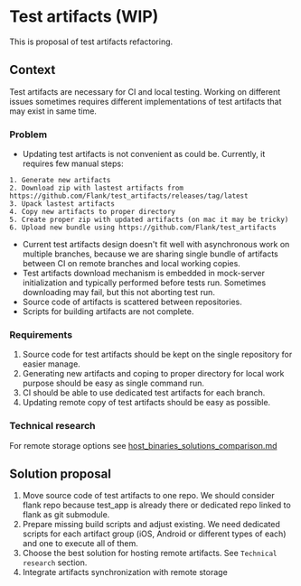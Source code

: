 # Test artifacts (WIP)
This is proposal of test artifacts refactoring.

## Context
Test artifacts are necessary for CI and local testing. 
Working on different issues sometimes requires different implementations of test artifacts that may exist in same time.

### Problem
- Updating test artifacts is not convenient as could be. Currently, it requires few manual steps:
```
1. Generate new artifacts
2. Download zip with lastest artifacts from https://github.com/Flank/test_artifacts/releases/tag/latest
3. Upack lastest artifacts
4. Copy new artifacts to proper directory
5. Create proper zip with updated artifacts (on mac it may be tricky) 
6. Upload new bundle using https://github.com/Flank/test_artifacts
```
- Current test artifacts design doesn't fit well with asynchronous work on multiple branches, 
because we are sharing single bundle of artifacts between CI on remote branches and local working copies.
- Test artifacts download mechanism is embedded in mock-server initialization and typically performed before tests run. 
Sometimes downloading may fail, but this not aborting test run.
- Source code of artifacts is scattered between repositories.
- Scripts for building artifacts are not complete.


### Requirements
1. Source code for test artifacts should be kept on the single repository for easier manage. 
2. Generating new artifacts and coping to proper directory for local work purpose should be easy as single command run.
3. CI should be able to use dedicated test artifacts for each branch.
4. Updating remote copy of test artifacts should be easy as possible.

### Technical research
For remote storage options see [host_binaries_solutions_comparison.md](./host_binaries_solutions_comparison.md)

## Solution proposal
1. Move source code of test artifacts to one repo. 
We should consider flank repo because test_app is already there or dedicated repo linked to flank as git submodule.
2. Prepare missing build scripts and adjust existing. 
We need dedicated scripts for each artifact group (iOS, Android or different types of each) and one to execute all of them.
3. Choose the best solution for hosting remote artifacts. See `Technical research` section.
4. Integrate artifacts synchronization with remote storage
